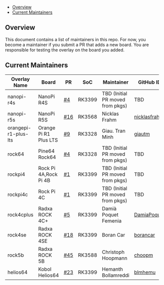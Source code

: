 - [Overview](#overview)
- [Current Maintainers](#current-maintainers)

## Overview

This document contains a list of maintainers in this repo. For now, you become a maintainer if you submit a PR that adds a new board. You are responsible for testing the overlay on the board you added.

## Current Maintainers

| Overlay Name         | Board                 | PR                                                        | SoC    | Maintainer                       | GitHub ID                                       |
| -------------------- | --------------------- | --------------------------------------------------------- | ------ | -------------------------------- | ----------------------------------------------- |
| nanopi-r4s           | NanoPi R4S            | [#4](https://github.com/siderolabs/sbc-rockchip/pull/4)   | RK3399 | TBD (Initial PR moved from pkgs) | TBD                                             |
| nanopi-r5s           | NanoPi R5S            | [#16](https://github.com/siderolabs/sbc-rockchip/pull/16) | RK3568 | Nicklas Frahm                    | [nicklasfrahm](https://github.com/nicklasfrahm) |
| orangepi-r1-plus-lts | Orange Pi R1 Plus LTS | [#9](https://github.com/siderolabs/sbc-rockchip/pull/9)   | RK3328 | Giau. Tran Minh                  | [giautm](https://github.com/giautm)             |
| rock64               | Pine64 Rock64         | [#4](https://github.com/siderolabs/sbc-rockchip/pull/4)   | RK3328 | TBD (Initial PR moved from pkgs) | TBD                                             |
| rockpi4              | Rock Pi 4A,Rock Pi 4B | [#1](https://github.com/siderolabs/sbc-rockchip/pull/1)   | RK3399 | TBD (Initial PR moved from pkgs) | TBD                                             |
| rockpi4c             | Rock Pi 4C            | [#1](https://github.com/siderolabs/sbc-rockchip/pull/1)   | RK3399 | TBD (Initial PR moved from pkgs) | TBD                                             |
| rock4cplus           | Radxa ROCK 4C+        | [#5](https://github.com/siderolabs/sbc-rockchip/pull/5)   | RK3399 | Damià Poquet Femenia             | [DamiaPoquet](https://github.com/DamiaPoquet)   |
| rock4se              | Radxa ROCK 4SE        | [#18](https://github.com/siderolabs/sbc-rockchip/pull/18) | RK3399 | Boran Car                        | [borancar](https://github.com/borancar)         |
| rock5b               | Radxa ROCK 5B         | [#45](https://github.com/siderolabs/sbc-rockchip/pull/45) | RK3588 | Christoph Hoopmann               | [choopm](https://github.com/choopm)             |
| helios64             | Kobol Helios64        | [#23](https://github.com/siderolabs/sbc-rockchip/pull/23) | RK3399 | Hemanth Bollamreddi              | [blmhemu](https://github.com/blmhemu)           |
